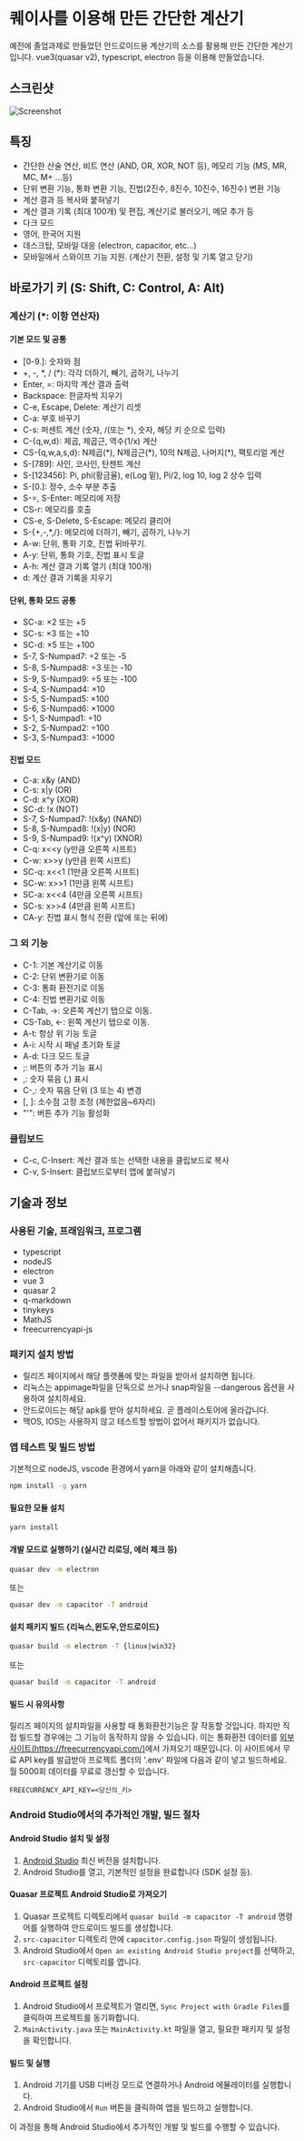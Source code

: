 # 퀘이사를 이용해 만든 간단한 계산기

예전에 졸업과제로 만들었던 안드로이드용 계산기의 소스를 활용해 만든 간단한 계산기 입니다. vue3(quasar v2), typescript, electron 등을 이용해 만들었습니다.

## 스크린샷

![Screenshot](https://github.com/from104/qcalc/raw/main/assets/screenshot_v0.9.0-ko.png)

## 특징

- 간단한 산술 연산, 비트 연산 (AND, OR, XOR, NOT 등), 메모리 기능 (MS, MR, MC, M+ ...등)
- 단위 변환 기능, 통화 변환 기능, 진법(2진수, 8진수, 10진수, 16진수) 변환 기능
- 계산 결과 등 복사와 붙혀넣기
- 계산 결과 기록 (최대 100개) 및 편집, 계산기로 불러오기, 메모 추가 등
- 다크 모드
- 영어, 한국어 지원
- 데스크탑, 모바일 대응 (electron, capacitor, etc...)
- 모바일에서 스와이프 기능 지원. (계산기 전환, 설정 및 기록 열고 닫기)

## 바로가기 키 (S: Shift, C: Control, A: Alt)

### 계산기 (\*: 이항 연산자)

#### 기본 모드 및 공통

- [0-9\.]: 숫자와 점
- +, -, \*, / (\*): 각각 더하기, 빼기, 곱하기, 나누기
- Enter, =: 마지막 계산 결과 출력
- Backspace: 한글자씩 지우기
- C-e, Escape, Delete: 계산기 리셋
- C-a: 부호 바꾸기
- C-s: 퍼센트 계산 (숫자, /(또는 \*), 숫자, 해당 키 순으로 입력)
- C-{q,w,d}: 제곱, 제곱근, 역수(1/x) 계산
- CS-{q,w,a,s,d}: N제곱(\*), N제곱근(\*), 10의 N제곱, 나머지(\*), 팩토리얼 계산
- S-[789]: 사인, 코사인, 탄젠트 계산
- S-[123456]: Pi, phi(황금율), e(Log 밑), Pi/2, log 10, log 2 상수 입력
- S-[0\.]: 정수, 소수 부분 추출
- S-=, S-Enter: 메모리에 저장
- CS-r: 메모리를 호출
- CS-e, S-Delete, S-Escape: 메모리 클리어
- S-{+,-,*,/}: 메모리에 더하기, 빼기, 곱하기, 나누기
- A-w: 단위, 통화 기호, 진법 뒤바꾸기.
- A-y: 단위, 통화 기호, 진법 표시 토글
- A-h: 계산 결과 기록 열기 (최대 100개)
- d: 계산 결과 기록을 지우기

#### 단위, 통화 모드 공통

- SC-a: ×2 또는 +5
- SC-s: ×3 또는 +10
- SC-d: ×5 또는 +100
- S-7, S-Numpad7: ÷2 또는 -5
- S-8, S-Numpad8: ÷3 또는 -10
- S-9, S-Numpad9: ÷5 또는 -100
- S-4, S-Numpad4: ×10
- S-5, S-Numpad5: ×100
- S-6, S-Numpad6: ×1000
- S-1, S-Numpad1: ÷10
- S-2, S-Numpad2: ÷100
- S-3, S-Numpad3: ÷1000

#### 진법 모드

- C-a: x&y (AND)
- C-s: x|y (OR)
- C-d: x^y (XOR)
- SC-d: !x (NOT)
- S-7, S-Numpad7: !(x&y) (NAND)
- S-8, S-Numpad8: !(x|y) (NOR)
- S-9, S-Numpad9: !(x^y) (XNOR)
- C-q: x<<y (y만큼 오른쪽 시프트)
- C-w: x>>y (y만큼 왼쪽 시프트)
- SC-q: x<<1 (1만큼 오른쪽 시프트)
- SC-w: x>>1 (1만큼 왼쪽 시프트)
- SC-a: x<<4 (4만큼 오른쪽 시프트)
- SC-s: x>>4 (4만큼 왼쪽 시프트)
- CA-y: 진법 표시 형식 전환 (앞에 또는 뒤에)

### 그 외 기능

- C-1: 기본 계산기로 이동
- C-2: 단위 변환기로 이동
- C-3: 통화 환전기로 이동
- C-4: 진법 변환기로 이동
- C-Tab,  ->: 오른쪽 계산기 탭으로 이동.
- CS-Tab, <-: 왼쪽 계산기 탭으로 이동.
- A-t: 항상 위 기능 토글
- A-i: 시작 시 패널 초기화 토글
- A-d: 다크 모드 토글
- ;: 버튼의 추가 기능 표시
- ,: 숫자 묶음 (,) 표시
- C-,: 숫자 묶음 단위 (3 또는 4) 변경
- [, ]: 소수점 고정 조정 (제한없음~6자리)
- "'": 버튼 추가 기능 활성화

### 클립보드

- C-c, C-Insert: 계산 결과 또는 선택한 내용을 클립보드로 복사
- C-v, S-Insert: 클립보드로부터 앱에 붙혀넣기

## 기술과 정보

### 사용된 기술, 프래임워크, 프로그램

- typescript
- nodeJS
- electron
- vue 3
- quasar 2
- q-markdown
- tinykeys
- MathJS
- freecurrencyapi-js

### 패키지 설치 방법

- 릴리즈 페이지에서 해당 플랫폼에 맞는 파일을 받아서 설치하면 됩니다.
- 리눅스는 appimage파일을 단독으로 쓰거나 snap파일을 --dangerous 옵션을 사용하여 설치하세요.
- 안드로이드는 해당 apk를 받아 설치하세요. 곧 플레이스토어에 올라갑니다.
- 맥OS, IOS는 사용하지 않고 테스트할 방법이 없어서 패키지가 없습니다.

### 앱 테스트 및 빌드 방법

기본적으로 nodeJS, vscode 환경에서 yarn을 아래와 같이 설치해줍니다.

```bash
npm install -g yarn
```

#### 필요한 모듈 설치

```bash
yarn install
```

#### 개발 모드로 실행하기 (실시간 리로딩, 에러 체크 등)

```bash
quasar dev -m electron
```

또는

```bash
quasar dev -m capacitor -T android
```

#### 설치 패키지 빌드 {리눅스,윈도우,안드로이드}

```bash
quasar build -m electron -T {linux|win32}
```

또는

```bash
quasar build -m capacitor -T android
```

#### 빌드 시 유의사항

릴리즈 페이지의 설치파일을 사용할 때 통화환전기능은 잘 작동할 것입니다. 하지만 직접 빌드할 경우에는 그 기능이 동작하지 않을 수 있습니다. 이는 통화환전 데이터를 [외부 사이트(https://freecurrencyapi.com/)](https://freecurrencyapi.com/)에서 가져오기 때문입니다. 이 사이트에서 무료 API key를 발급받아 프로젝트 폴더의 '.env' 파일에 다음과 같이 넣고 빌드하세요. 월 5000회 데이터를 무료로 갱신할 수 있습니다.

```plaintext
FREECURRENCY_API_KEY=<당신의_키>
```

### Android Studio에서의 추가적인 개발, 빌드 절차

#### Android Studio 설치 및 설정

1. [Android Studio](https://developer.android.com/studio) 최신 버전을 설치합니다.
2. Android Studio를 열고, 기본적인 설정을 완료합니다 (SDK 설정 등).

#### Quasar 프로젝트 Android Studio로 가져오기

1. Quasar 프로젝트 디렉토리에서 `quasar build -m capacitor -T android` 명령어를 실행하여 안드로이드 빌드를 생성합니다.
2. `src-capacitor` 디렉토리 안에 `capacitor.config.json` 파일이 생성됩니다.
3. Android Studio에서 `Open an existing Android Studio project`를 선택하고, `src-capacitor` 디렉토리를 엽니다.

#### Android 프로젝트 설정

1. Android Studio에서 프로젝트가 열리면, `Sync Project with Gradle Files`를 클릭하여 프로젝트를 동기화합니다.
2. `MainActivity.java` 또는 `MainActivity.kt` 파일을 열고, 필요한 패키지 및 설정을 확인합니다.

#### 빌드 및 실행

1. Android 기기를 USB 디버깅 모드로 연결하거나 Android 에뮬레이터를 실행합니다.
2. Android Studio에서 `Run` 버튼을 클릭하여 앱을 빌드하고 실행합니다.

이 과정을 통해 Android Studio에서 추가적인 개발 및 빌드를 수행할 수 있습니다.
